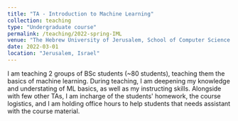```yaml
---
title: "TA - Introduction to Machine Learning"
collection: teaching
type: "Undergraduate course"
permalink: /teaching/2022-spring-IML
venue: "The Hebrew University of Jerusalem, School of Computer Science and Engineering"
date: 2022-03-01
location: "Jerusalem, Israel"
---
```


I am teaching 2 groups of BSc students (~80 students), teaching them the basics of machine learning.
During teaching, I am deepening my knowledge and understating of ML basics, as well as my instructing skills.
Alongside with few other TAs, I am incharge of the students' homework, the course logistics, and I am holding office hours to help students that needs assistant with the course material.
